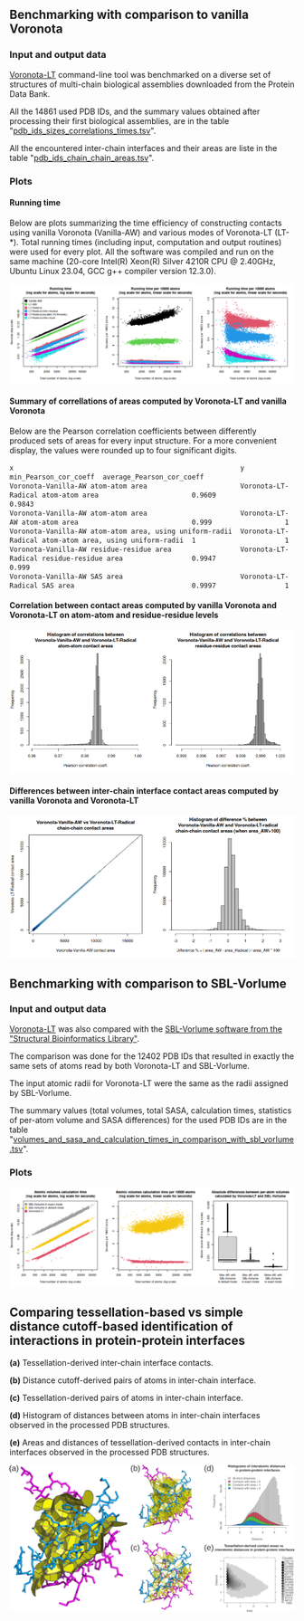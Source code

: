 ## Benchmarking with comparison to vanilla Voronota

### Input and output data

[Voronota-LT](../README.md) command-line tool was benchmarked on a diverse set of structures of multi-chain biological assemblies downloaded from the Protein Data Bank.

All the 14861 used PDB IDs, and the summary values obtained after processing their first biological assemblies,
are in the table
"[pdb_ids_sizes_correlations_times.tsv](pdb_ids_sizes_correlations_times.tsv)".

All the encountered inter-chain interfaces and their areas are liste in the table
"[pdb_ids_chain_chain_areas.tsv](pdb_ids_chain_chain_areas.tsv)".

### Plots

#### Running time

Below are plots summarizing the time efficiency of constructing contacts using vanilla Voronota (Vanilla-AW) and various modes of Voronota-LT (LT-*).
Total running times (including input, computation and output routines) were used for every plot.
All the software was compiled and run on the same machine (20-core Intel(R) Xeon(R) Silver 4210R CPU @ 2.40GHz, Ubuntu Linux 23.04, GCC g++ compiler version 12.3.0).

![](wall_running_times.png)

#### Summary of correllations of areas computed by Voronota-LT and vanilla Voronota

Below are the Pearson correlation coefficients between differently produced sets of areas for every input structure.
For a more convenient display, the values were rounded up to four significant digits.

    x                                                        y                                                        min_Pearson_cor_coeff  average_Pearson_cor_coeff
    Voronota-Vanilla-AW atom-atom area                       Voronota-LT-Radical atom-atom area                       0.9609                 0.9843
    Voronota-Vanilla-AW atom-atom area                       Voronota-LT-AW atom-atom area                            0.999                  1
    Voronota-Vanilla-AW atom-atom area, using uniform-radii  Voronota-LT-Radical atom-atom area, using uniform-radii  1                      1
    Voronota-Vanilla-AW residue-residue area                 Voronota-LT-Radical residue-residue area                 0.9947                 0.999
    Voronota-Vanilla-AW SAS area                             Voronota-LT-Radical SAS area                             0.9997                 1

#### Correlation between contact areas computed by vanilla Voronota and Voronota-LT on atom-atom and residue-residue levels

![](histograms_of_pearson_cor_coeffs.png)

#### Differences between inter-chain interface contact areas computed by vanilla Voronota and Voronota-LT

![](comparison_of_chain_chain_areas.png)


## Benchmarking with comparison to SBL-Vorlume

### Input and output data

[Voronota-LT](../README.md) was also compared with the [SBL-Vorlume software from the "Structural Bioinformatics Library"](https://sbl.inria.fr/doc/Space_filling_model_surface_volume-user-manual.html).

The comparison was done for the 12402 PDB IDs that resulted in exactly the same sets of atoms read by both Voronota-LT and SBL-Vorlume.

The input atomic radii for Voronota-LT were the same as the radii assigned by SBL-Vorlume.

The summary values (total volumes, total SASA, calculation times, statistics of per-atom volume and SASA differences) for the used PDB IDs
are in the table
"[volumes_and_sasa_and_calculation_times_in_comparison_with_sbl_vorlume.tsv](volumes_and_sasa_and_calculation_times_in_comparison_with_sbl_vorlume.tsv)".

### Plots

![](calculation_times_in_comparison_with_sbl_vorlume.png)


## Comparing tessellation-based vs simple distance cutoff-based identification of interactions in protein-protein interfaces

__(a)__ Tessellation-derived inter-chain interface contacts.

__(b)__ Distance cutoff-derived pairs of atoms in inter-chain interface.

__(c)__ Tessellation-derived pairs of atoms in inter-chain interface.

__(d)__ Histogram of distances between atoms in inter-chain interfaces observed in the processed PDB structures.

__(e)__ Areas and distances of tessellation-derived contacts in inter-chain interfaces observed in the processed PDB structures.

![](interface_areas_vs_distances.png)

